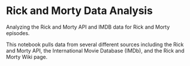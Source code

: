 # Rick and Morty Data Analysis
Analyzing the Rick and Morty API and IMDB data for Rick and Morty episodes.

This notebook pulls data from several different sources including the Rick and Morty API, the International Movie Database (IMDb), and the Rick and Morty Wiki page.
